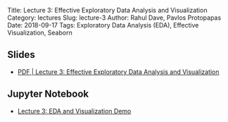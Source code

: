 Title: Lecture 3: Effective Exploratory Data Analysis and Visualization
Category: lectures
Slug: lecture-3
Author: Rahul Dave, Pavlos Protopapas
Date: 2018-09-17
Tags: Exploratory Data Analysis (EDA), Effective Visualization, Seaborn


## Slides

- [PDF | Lecture 3: Effective Exploratory Data Analysis and Visualization]({attach}presentation/lecture3.pdf)

## Jupyter Notebook

- [Lecture 3: EDA and Visualization Demo]({filename}notebook/lecture3.ipynb)

